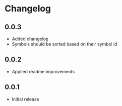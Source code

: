 # Changelog

## 0.0.3

- Added changelog
- Symbols should be sorted based on their symbol id

## 0.0.2

- Applied readme improvements

## 0.0.1

- Initial release
